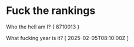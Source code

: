# Fuck the rankings

Who the hell am I?
{ 8710013 }

What fucking year is it?
[ 2025-02-05T08:10:00Z ]
